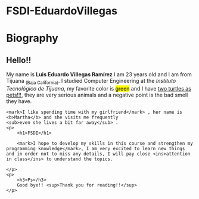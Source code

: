 # FSDI-EduardoVillegas

<!DOCTYPE html>
<html lang="en">
<head>
    <meta charset="UTF-8">
    <meta http-equiv="X-UA-Compatible" content="IE=edge">
    <meta name="viewport" content="width=<device-width>, initial-scale=1.0">
    <title>Eduardo Villegas</title>
</head>
<body>
    <h1>Biography</h1>
    <p>
<h2> Hello!!</h2>
My name is <b>Luis Eduardo Villegas Ramírez</b> I am 23 years old and I am from Tijuana <sub>(Baja California)</sub>. I studied Computer Engineering at the <i>Instituto Tecnológico de Tijuana</i>, my favorite color is <mark>green</mark>  and I have <ins>two turtles as pets!!!</ins>, they are very serious animals and a negative point is the bad smell they have.
    </p>    

    <mark>I like spending time with my girlfriend</mark> , her name is <b>Martha</b> and she visits me frequently 
    <sub>even she lives a bit far away</sub> .
    <p>
        <h1>FSDI</h1>
    
        <mark>I hope to develop my skills in this course and strengthen my programming knowledge</mark>, I am very excited to learn new things and in order not to miss any details, I will pay close <ins>attention in class</ins> to understand the topics.
       
    </p>
    <p>
        <h3>Ps</h3>
        Good bye!! <sup>Thank you for reading!!</sup>
    </p>
</body>
</html>
